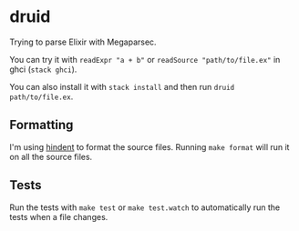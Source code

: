 # druid

Trying to parse Elixir with Megaparsec.

You can try it with `readExpr "a + b"` or `readSource "path/to/file.ex"` in ghci (`stack ghci`).

You can also install it with `stack install` and then run `druid path/to/file.ex`.

## Formatting

I'm using [hindent](https://github.com/chrisdone/hindent) to format the source files. Running `make format` will run it on all the source files.

## Tests

Run the tests with `make test` or `make test.watch` to automatically run the tests when a file changes.
